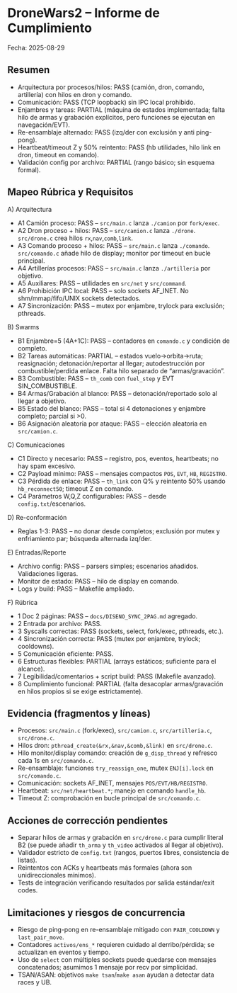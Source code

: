# DroneWars2 – Informe de Cumplimiento

Fecha: 2025-08-29

## Resumen
- Arquitectura por procesos/hilos: PASS (camión, dron, comando, artillería) con hilos en dron y comando.
- Comunicación: PASS (TCP loopback) sin IPC local prohibido.
- Enjambres y tareas: PARTIAL (máquina de estados implementada; falta hilo de armas y grabación explícitos, pero funciones se ejecutan en navegación/EVT).
- Re-ensamblaje alternado: PASS (izq/der con exclusión y anti ping-pong).
- Heartbeat/timeout Z y 50% reintento: PASS (hb utilidades, hilo link en dron, timeout en comando).
- Validación config por archivo: PARTIAL (rango básico; sin esquema formal).

## Mapeo Rúbrica y Requisitos

A) Arquitectura
- A1 Camión proceso: PASS – `src/main.c` lanza `./camion` por `fork/exec`.
- A2 Dron proceso + hilos: PASS – `src/camion.c` lanza `./drone`. `src/drone.c` crea hilos `rx`,`nav`,`comb`,`link`.
- A3 Comando proceso + hilos: PASS – `src/main.c` lanza `./comando`. `src/comando.c` añade hilo de display; monitor por timeout en bucle principal.
- A4 Artillerías procesos: PASS – `src/main.c` lanza `./artilleria` por objetivo.
- A5 Auxiliares: PASS – utilidades en `src/net` y `src/command`.
- A6 Prohibición IPC local: PASS – solo sockets AF_INET. No shm/mmap/fifo/UNIX sockets detectados.
- A7 Sincronización: PASS – mutex por enjambre, trylock para exclusión; pthreads.

B) Swarms
- B1 Enjambre=5 (4A+1C): PASS – contadores en `comando.c` y condición de completo.
- B2 Tareas automáticas: PARTIAL – estados vuelo→orbita→ruta; reasignación; detonación/reportar al llegar; autodestrucción por combustible/perdida enlace. Falta hilo separado de “armas/gravación”.
- B3 Combustible: PASS – `th_comb` con `fuel_step` y EVT SIN_COMBUSTIBLE.
- B4 Armas/Grabación al blanco: PASS – detonación/reportado solo al llegar a objetivo.
- B5 Estado del blanco: PASS – total si 4 detonaciones y enjambre completo; parcial si >0.
- B6 Asignación aleatoria por ataque: PASS – elección aleatoria en `src/camion.c`.

C) Comunicaciones
- C1 Directo y necesario: PASS – registro, pos, eventos, heartbeats; no hay spam excesivo.
- C2 Payload mínimo: PASS – mensajes compactos `POS`, `EVT`, `HB`, `REGISTRO`.
- C3 Pérdida de enlace: PASS – `th_link` con Q% y reintento 50% usando `hb_reconnect50`; timeout Z en comando.
- C4 Parámetros W,Q,Z configurables: PASS – desde `config.txt`/escenarios.

D) Re-conformación
- Reglas 1-3: PASS – no donar desde completos; exclusión por mutex y enfriamiento par; búsqueda alternada izq/der.

E) Entradas/Reporte
- Archivo config: PASS – parsers simples; escenarios añadidos. Validaciones ligeras.
- Monitor de estado: PASS – hilo de display en comando.
- Logs y build: PASS – Makefile ampliado.

F) Rúbrica
- 1 Doc 2 páginas: PASS – `docs/DISENO_SYNC_2PAG.md` agregado.
- 2 Entrada por archivo: PASS.
- 3 Syscalls correctas: PASS (sockets, select, fork/exec, pthreads, etc.).
- 4 Sincronización correcta: PASS (mutex por enjambre, trylock; cooldowns).
- 5 Comunicación eficiente: PASS.
- 6 Estructuras flexibles: PARTIAL (arrays estáticos; suficiente para el alcance).
- 7 Legibilidad/comentarios + script build: PASS (Makefile avanzado).
- 8 Cumplimiento funcional: PARTIAL (falta desacoplar armas/gravación en hilos propios si se exige estrictamente).

## Evidencia (fragmentos y líneas)
- Procesos: `src/main.c` (fork/exec), `src/camion.c`, `src/artilleria.c`, `src/drone.c`.
- Hilos dron: `pthread_create(&rx,&nav,&comb,&link)` en `src/drone.c`.
- Hilo monitor/display comando: creación de `g_disp_thread` y refresco cada 1s en `src/comando.c`.
- Re-ensamblaje: funciones `try_reassign_one`, mutex `ENJ[i].lock` en `src/comando.c`.
- Comunicación: sockets AF_INET, mensajes `POS/EVT/HB/REGISTRO`.
- Heartbeat: `src/net/heartbeat.*`; manejo en comando `handle_hb`.
- Timeout Z: comprobación en bucle principal de `src/comando.c`.

## Acciones de corrección pendientes
- Separar hilos de armas y grabación en `src/drone.c` para cumplir literal B2 (se puede añadir `th_arma` y `th_video` activados al llegar al objetivo).
- Validador estricto de `config.txt` (rangos, puertos libres, consistencia de listas).
- Reintentos con ACKs y heartbeats más formales (ahora son unidireccionales mínimos).
- Tests de integración verificando resultados por salida estándar/exit codes.

## Limitaciones y riesgos de concurrencia
- Riesgo de ping-pong en re-ensamblaje mitigado con `PAIR_COOLDOWN` y `last_pair_move`.
- Contadores `activos/ens_*` requieren cuidado al derribo/pérdida; se actualizan en eventos y tiempo.
- Uso de `select` con múltiples sockets puede quedarse con mensajes concatenados; asumimos 1 mensaje por recv por simplicidad.
- TSAN/ASAN: objetivos `make tsan`/`make asan` ayudan a detectar data races y UB.
